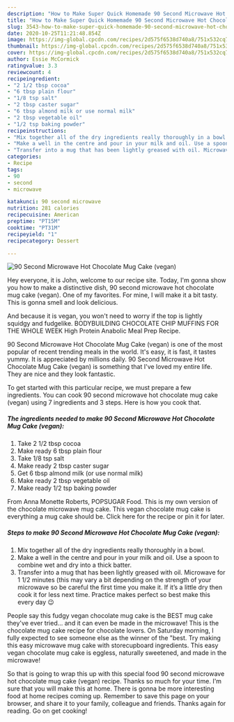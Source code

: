 ```yaml
---
description: "How to Make Super Quick Homemade 90 Second Microwave Hot Chocolate Mug Cake (vegan)"
title: "How to Make Super Quick Homemade 90 Second Microwave Hot Chocolate Mug Cake (vegan)"
slug: 3543-how-to-make-super-quick-homemade-90-second-microwave-hot-chocolate-mug-cake-vegan
date: 2020-10-25T11:21:48.854Z
image: https://img-global.cpcdn.com/recipes/2d575f6538d740a8/751x532cq70/90-second-microwave-hot-chocolate-mug-cake-vegan-recipe-main-photo.jpg
thumbnail: https://img-global.cpcdn.com/recipes/2d575f6538d740a8/751x532cq70/90-second-microwave-hot-chocolate-mug-cake-vegan-recipe-main-photo.jpg
cover: https://img-global.cpcdn.com/recipes/2d575f6538d740a8/751x532cq70/90-second-microwave-hot-chocolate-mug-cake-vegan-recipe-main-photo.jpg
author: Essie McCormick
ratingvalue: 3.3
reviewcount: 4
recipeingredient:
- "2 1/2 tbsp cocoa"
- "6 tbsp plain flour"
- "1/8 tsp salt"
- "2 tbsp caster sugar"
- "6 tbsp almond milk or use normal milk"
- "2 tbsp vegetable oil"
- "1/2 tsp baking powder"
recipeinstructions:
- "Mix together all of the dry ingredients really thoroughly in a bowl."
- "Make a well in the centre and pour in your milk and oil. Use a spoon to combine wet and dry into a thick batter."
- "Transfer into a mug that has been lightly greased with oil. Microwave for 1 1/2 minutes (this may vary a bit depending on the strength of your microwave so be careful the first time you make it. If it’s a little dry then cook it for less next time. Practice makes perfect so best make this every day 😉"
categories:
- Recipe
tags:
- 90
- second
- microwave

katakunci: 90 second microwave 
nutrition: 281 calories
recipecuisine: American
preptime: "PT15M"
cooktime: "PT31M"
recipeyield: "1"
recipecategory: Dessert

---
```



![90 Second Microwave Hot Chocolate Mug Cake (vegan)](https://img-global.cpcdn.com/recipes/2d575f6538d740a8/751x532cq70/90-second-microwave-hot-chocolate-mug-cake-vegan-recipe-main-photo.jpg)

Hey everyone, it is John, welcome to our recipe site. Today, I'm gonna show you how to make a distinctive dish, 90 second microwave hot chocolate mug cake (vegan). One of my favorites. For mine, I will make it a bit tasty. This is gonna smell and look delicious.

And because it is vegan, you won&#39;t need to worry if the top is lightly squidgy and fudgelike. BODYBUILDING CHOCOLATE CHIP MUFFINS FOR THE WHOLE WEEK High Protein Anabolic Meal Prep Recipe.

90 Second Microwave Hot Chocolate Mug Cake (vegan) is one of the most popular of recent trending meals in the world. It's easy, it is fast, it tastes yummy. It is appreciated by millions daily. 90 Second Microwave Hot Chocolate Mug Cake (vegan) is something that I've loved my entire life. They are nice and they look fantastic.


To get started with this particular recipe, we must prepare a few ingredients. You can cook 90 second microwave hot chocolate mug cake (vegan) using 7 ingredients and 3 steps. Here is how you cook that.

<!--inarticleads1-->

##### The ingredients needed to make 90 Second Microwave Hot Chocolate Mug Cake (vegan):

1. Take 2 1/2 tbsp cocoa
1. Make ready 6 tbsp plain flour
1. Take 1/8 tsp salt
1. Make ready 2 tbsp caster sugar
1. Get 6 tbsp almond milk (or use normal milk)
1. Make ready 2 tbsp vegetable oil
1. Make ready 1/2 tsp baking powder


From Anna Monette Roberts, POPSUGAR Food. This is my own version of the chocolate microwave mug cake. This vegan chocolate mug cake is everything a mug cake should be. Click here for the recipe or pin it for later. 

<!--inarticleads2-->

##### Steps to make 90 Second Microwave Hot Chocolate Mug Cake (vegan):

1. Mix together all of the dry ingredients really thoroughly in a bowl.
1. Make a well in the centre and pour in your milk and oil. Use a spoon to combine wet and dry into a thick batter.
1. Transfer into a mug that has been lightly greased with oil. Microwave for 1 1/2 minutes (this may vary a bit depending on the strength of your microwave so be careful the first time you make it. If it’s a little dry then cook it for less next time. Practice makes perfect so best make this every day 😉


People say this fudgy vegan chocolate mug cake is the BEST mug cake they&#39;ve ever tried… and it can even be made in the microwave! This is the chocolate mug cake recipe for chocolate lovers. On Saturday morning, I fully expected to see someone else as the winner of the &#34;best. Try making this easy microwave mug cake with storecupboard ingredients. This easy vegan chocolate mug cake is eggless, naturally sweetened, and made in the microwave! 

So that is going to wrap this up with this special food 90 second microwave hot chocolate mug cake (vegan) recipe. Thanks so much for your time. I'm sure that you will make this at home. There is gonna be more interesting food at home recipes coming up. Remember to save this page on your browser, and share it to your family, colleague and friends. Thanks again for reading. Go on get cooking!
